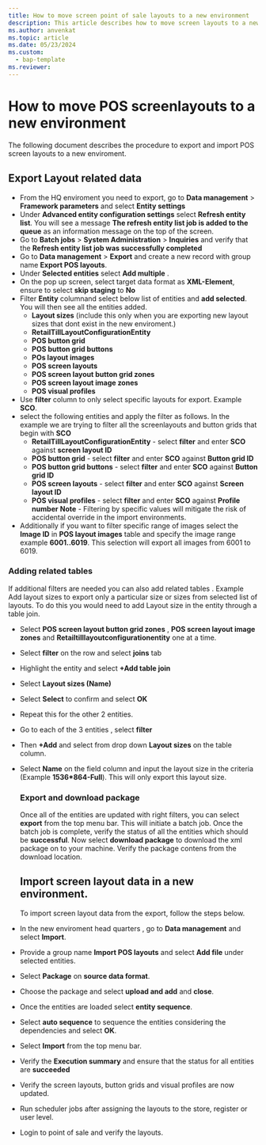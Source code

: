 ```yaml
---
title: How to move screen point of sale layouts to a new environment
description: This article describes how to move screen layouts to a new environment in the Microsoft Dynamics 365 Commerce.
ms.author: anvenkat 
ms.topic: article 
ms.date: 05/23/2024
ms.custom: 
  - bap-template
ms.reviewer:
---
```


# How to move POS screenlayouts to a new environment
The following document describes the procedure to export and import POS screen layouts to a new enviroment.

## Export Layout related data
- From the HQ enviroment you need to export, go to **Data management** > **Framework parameters** and select **Entity settings**
- Under **Advanced entity configuration settings** select **Refresh entity list**. You will see a message **The refresh entity list job is added to the queue** as an information message
   on the top of the screen.
- Go to **Batch jobs** > **System Administration** > **Inquiries** and verify that the **Refresh entity list job was successfully completed**
- Go to **Data management** > **Export** and create a new record with group name  **Export POS layouts**.
- Under **Selected entities** select **Add multiple** .
- On the pop up screen, select target data format as **XML-Element**, ensure to select **skip staging** to **No**
- Filter **Entity** columnand select below list of entities and **add selected**. You will then see all the entities added.
    - **Layout sizes** (include this only when you are exporting new layout sizes that dont exist in the new enviroment.)
    - **RetailTillLayoutConfigurationEntity**
    - **POS button grid**
    - **POS button grid buttons**
    - **POs layout images**
    - **POS screen layouts**
    - **POS screen layout button grid zones**
    - **POS screen layout image zones**
    - **POS visual profiles**
- Use **filter** column to only select specific layouts for export. Example **SCO**. 
- select the following entities and apply the filter as follows. In the example we are trying to filter all the screenlayouts and button grids that begin with **SCO**
    - **RetailTillLayoutConfigurationEntity** - select **filter** and enter **SCO** against **screen layout ID**
    - **POS button grid** - select **filter** and enter **SCO** against **Button grid ID** 
    - **POS button grid buttons** - select **filter** and enter **SCO** against **Button grid ID**
    - **POS screen layouts** - select **filter** and enter **SCO** against **Screen layout ID**
    - **POS visual profiles** - select **filter** and enter **SCO** against **Profile number**
**Note** - Filtering by specific values will mitigate the risk of accidental override in the import environments. 
- Additionally if you want to filter specific range of images select the **Image ID** in **POS layout images** table and specify the image range example **6001..6019**.
   This selection will export all images from 6001 to 6019.

### Adding related tables
If additional filters are needed you can also add related tables . Example Add layout sizes to export only a particular size or sizes from selected list of layouts.
To do this you would need to add Layout size in the entity through a table join.
- Select **POS screen layout button grid zones** , **POS screen layout image zones** and 
  **Retailtilllayoutconfigurationentity** one at a time.
- Select **filter** on the row and select **joins** tab
- Highlight the entity and select **+Add table join**
- Select **Layout sizes (Name)**
- Select **Select** to confirm and select **OK**
- Repeat this for the other 2 entities.
- Go to each of the 3 entities , select **filter**
- Then **+Add** and select from drop down **Layout sizes** on the table column.
- Select **Name** on the field column and input the layout size in the criteria (Example **1536*864-Full**). This will 
  only export this layout size.

  ### Export and download package
  Once all of the entities are updated with right filters, you can select **export** from the top menu bar. This will 
  initiate a batch job.
  Once the batch job is complete, verify the status of all the entities which should be **successful**.
  Now select **download package** to download the xml package on to your machine. Verify the package contens from the 
  download location.

  ## Import screen layout data in a new environment.
  To import screen layout data from the export, follow the steps below.
 - In the new enviroment head quarters , go to **Data management** and select **Import**.
 - Provide a group name **Import POS layouts** and select **Add file** under selected entities.
 - Select **Package** on **source data format**.
 - Choose the package and select **upload and add** and **close**.
 - Once the entities are loaded select **entity sequence**.
 - Select **auto sequence** to sequence the entities considering the dependencies and select **OK**.
 - Select **Import** from the top menu bar.
 - Verify the **Execution summary** and ensure that the status for all entities are **succeeded**
 - Verify the screen layouts, button grids and visual profiles are now updated.
 - Run scheduler jobs after assigning the layouts to the store, register or user level.
 - Login to point of sale and verify the layouts.

    

  

  


  

  
  

    

    

    
    
    
